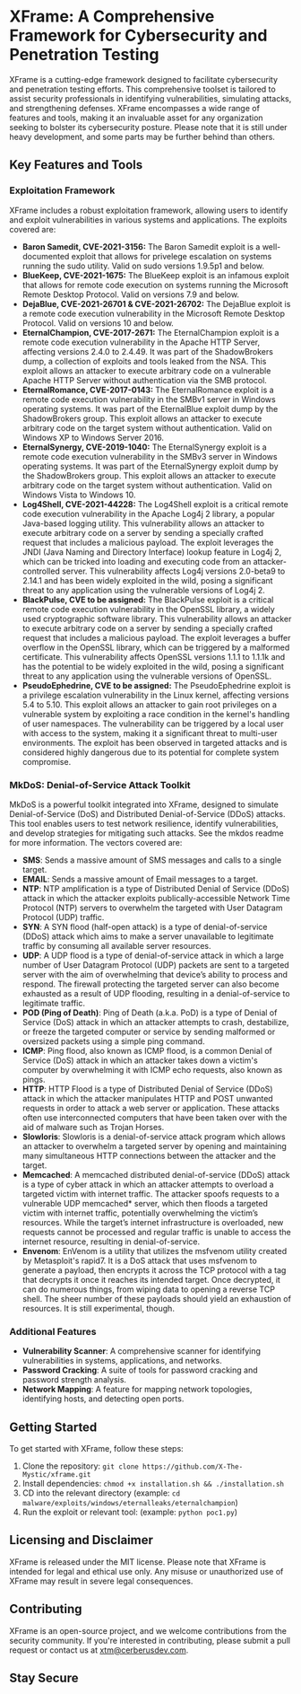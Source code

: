 XFrame: A Comprehensive Framework for Cybersecurity and Penetration Testing
=====================================================================

XFrame is a cutting-edge framework designed to facilitate cybersecurity and penetration testing efforts. This comprehensive toolset is tailored to assist security professionals in identifying vulnerabilities, simulating attacks, and strengthening defenses. XFrame encompasses a wide range of features and tools, making it an invaluable asset for any organization seeking to bolster its cybersecurity posture. Please note that it is still under heavy development, and some parts may be further behind than others.

Key Features and Tools
--------------------

### Exploitation Framework

XFrame includes a robust exploitation framework, allowing users to identify and exploit vulnerabilities in various systems and applications. The exploits covered are:

- **Baron Samedit, CVE-2021-3156:** The Baron Samedit exploit is a well-documented exploit that allows for privelege escalation on systems running the sudo utility. Valid on sudo versions 1.9.5p1 and below.
- **BlueKeep, CVE-2021-1675:** The BlueKeep exploit is an infamous exploit that allows for remote code execution on systems running the Microsoft Remote Desktop Protocol. Valid on versions 7.9 and below.
- **DejaBlue, CVE-2021-26701 & CVE-2021-26702:** The DejaBlue exploit is a remote code execution vulnerability in the Microsoft Remote Desktop Protocol. Valid on versions 10 and below.
- **EternalChampion, CVE-2017-2671:** The EternalChampion exploit is a remote code execution vulnerability in the Apache HTTP Server, affecting versions 2.4.0 to 2.4.49. It was part of the ShadowBrokers dump, a collection of exploits and tools leaked from the NSA. This exploit allows an attacker to execute arbitrary code on a vulnerable Apache HTTP Server without authentication via the SMB protocol.
- **EternalRomance, CVE-2017-0143:** The EternalRomance exploit is a remote code execution vulnerability in the SMBv1 server in Windows operating systems. It was part of the EternalBlue exploit dump by the ShadowBrokers group. This exploit allows an attacker to execute arbitrary code on the target system without authentication. Valid on Windows XP to Windows Server 2016.
- **EternalSynergy, CVE-2019-1040:** The EternalSynergy exploit is a remote code execution vulnerability in the SMBv3 server in Windows operating systems. It was part of the EternalSynergy exploit dump by the ShadowBrokers group. This exploit allows an attacker to execute arbitrary code on the target system without authentication. Valid on Windows Vista to Windows 10.
- **Log4Shell, CVE-2021-44228:** The Log4Shell exploit is a critical remote code execution vulnerability in the Apache Log4j 2 library, a popular Java-based logging utility. This vulnerability allows an attacker to execute arbitrary code on a server by sending a specially crafted request that includes a malicious payload. The exploit leverages the JNDI (Java Naming and Directory Interface) lookup feature in Log4j 2, which can be tricked into loading and executing code from an attacker-controlled server. This vulnerability affects Log4j versions 2.0-beta9 to 2.14.1 and has been widely exploited in the wild, posing a significant threat to any application using the vulnerable versions of Log4j 2.
- **BlackPulse, CVE to be assigned:** The BlackPulse exploit is a critical remote code execution vulnerability in the OpenSSL library, a widely used cryptographic software library. This vulnerability allows an attacker to execute arbitrary code on a server by sending a specially crafted request that includes a malicious payload. The exploit leverages a buffer overflow in the OpenSSL library, which can be triggered by a malformed certificate. This vulnerability affects OpenSSL versions 1.1.1 to 1.1.1k and has the potential to be widely exploited in the wild, posing a significant threat to any application using the vulnerable versions of OpenSSL.
- **PseudoEphedrine, CVE to be assigned:** The PseudoEphedrine exploit is a privilege escalation vulnerability in the Linux kernel, affecting versions 5.4 to 5.10. This exploit allows an attacker to gain root privileges on a vulnerable system by exploiting a race condition in the kernel's handling of user namespaces. The vulnerability can be triggered by a local user with access to the system, making it a significant threat to multi-user environments. The exploit has been observed in targeted attacks and is considered highly dangerous due to its potential for complete system compromise.



### MkDoS: Denial-of-Service Attack Toolkit

MkDoS is a powerful toolkit integrated into XFrame, designed to simulate Denial-of-Service (DoS) and Distributed Denial-of-Service (DDoS) attacks. This tool enables users to test network resilience, identify vulnerabilities, and develop strategies for mitigating such attacks. See the mkdos readme for more information. The vectors covered are:

- **SMS**: Sends a massive amount of SMS messages and calls to a single target.
- **EMAIL**: Sends a massive amount of Email messages to a target.
- **NTP**: NTP amplification is a type of Distributed Denial of Service (DDoS) attack in which the attacker exploits publically-accessible Network Time Protocol (NTP) servers to overwhelm the targeted with User Datagram Protocol (UDP) traffic.
- **SYN**: A SYN flood (half-open attack) is a type of denial-of-service (DDoS) attack which aims to make a server unavailable to legitimate traffic by consuming all available server resources.
- **UDP**: A UDP flood is a type of denial-of-service attack in which a large number of User Datagram Protocol (UDP) packets are sent to a targeted server with the aim of overwhelming that device’s ability to process and respond. The firewall protecting the targeted server can also become exhausted as a result of UDP flooding, resulting in a denial-of-service to legitimate traffic.
- **POD (Ping of Death)**: Ping of Death (a.k.a. PoD) is a type of Denial of Service (DoS) attack in which an attacker attempts to crash, destabilize, or freeze the targeted computer or service by sending malformed or oversized packets using a simple ping command.
- **ICMP**: Ping flood, also known as ICMP flood, is a common Denial of Service (DoS) attack in which an attacker takes down a victim's computer by overwhelming it with ICMP echo requests, also known as pings.
- **HTTP**: HTTP Flood is a type of Distributed Denial of Service (DDoS) attack in which the attacker manipulates HTTP and POST unwanted requests in order to attack a web server or application. These attacks often use interconnected computers that have been taken over with the aid of malware such as Trojan Horses.
- **Slowloris**: Slowloris is a denial-of-service attack program which allows an attacker to overwhelm a targeted server by opening and maintaining many simultaneous HTTP connections between the attacker and the target.
- **Memcached**: A memcached distributed denial-of-service (DDoS) attack is a type of cyber attack in which an attacker attempts to overload a targeted victim with internet traffic. The attacker spoofs requests to a vulnerable UDP memcached* server, which then floods a targeted victim with internet traffic, potentially overwhelming the victim’s resources. While the target’s internet infrastructure is overloaded, new requests cannot be processed and regular traffic is unable to access the internet resource, resulting in denial-of-service.
- **Envenom**: EnVenom is a utility that utilizes the msfvenom utility created by Metasploit's rapid7. It is a DoS attack that uses msfvenom to generate a payload, then encrypts it across the TCP protocol with a tag that decrypts it once it reaches its intended target. Once decrypted, it can do numerous things, from wiping data to opening a reverse TCP shell. The sheer number of these payloads should yield an exhaustion of resources. It is still experimental, though.


### Additional Features

* **Vulnerability Scanner**: A comprehensive scanner for identifying vulnerabilities in systems, applications, and networks.
* **Password Cracking**: A suite of tools for password cracking and password strength analysis.
* **Network Mapping**: A feature for mapping network topologies, identifying hosts, and detecting open ports.

Getting Started
---------------

To get started with XFrame, follow these steps:

1. Clone the repository: `git clone https://github.com/X-The-Mystic/xframe.git`
2. Install dependencies: `chmod +x installation.sh && ./installation.sh`
3. CD into the relevant directory (example: `cd malware/exploits/windows/eternalleaks/eternalchampion`)
4. Run the exploit or relevant tool: (example: `python poc1.py`)

Licensing and Disclaimer
-----------------------

XFrame is released under the MIT license. Please note that XFrame is intended for legal and ethical use only. Any misuse or unauthorized use of XFrame may result in severe legal consequences.

Contributing
------------

XFrame is an open-source project, and we welcome contributions from the security community. If you're interested in contributing, please submit a pull request or contact us at xtm@cerberusdev.com.

Stay Secure
------------


